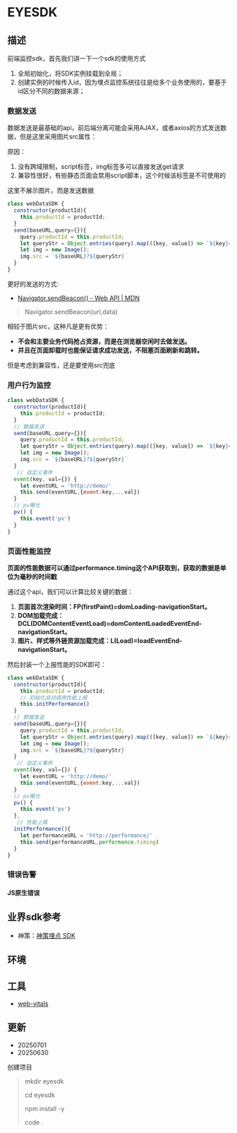 # EYESDK

## 描述

前端监控sdk，首先我们讲一下一个sdk的使用方式

1. 全局初始化，将SDK实例挂载到全局；
2. 创建实例的时候传入id，因为埋点监控系统往往是给多个业务使用的，要基于id区分不同的数据来源；

### 数据发送

数据发送是最基础的api，前后端分离可能会采用AJAX，或者axios的方式发送数据，但是这里采用图片src属性：

原因：

1. 没有跨域限制，script标签，img标签多可以直接发送get请求
2. 兼容性很好，有些静态页面会禁用script脚本，这个时候该标签是不可使用的

这里不展示图片，而是发送数据


```js
class webDataSDK {
  constructor(productId){
    this.productId = productId;
  }
  send(baseURL,query={}){
    query.productId = this.productId;
    let queryStr = Object.entries(query).map(([key, value]) => `${key}=${value}`).join('&')
    let img = new Image();
    img.src = `${baseURL}?${queryStr}`
  }
}
```

更好的发送的方式:

- [Navigator.sendBeacon() - Web API | MDN](https://developer.mozilla.org/zh-CN/docs/Web/API/Navigator/sendBeacon)

>  Navigator.sendBeacon(url,data)

相较于图片src，这种凡是更有优势：

* **不会和主要业务代码抢占资源，而是在浏览器空闲时去做发送。**
* **并且在页面卸载时也能保证请求成功发送，不阻塞页面刷新和跳转。**

但是考虑到兼容性，还是要使用src兜底

### 用户行为监控

```js
class webDataSDK {
  constructor(productId){
    this.productId = productId;
  }
  // 数据发送
  send(baseURL,query={}){
    query.productId = this.productId;
    let queryStr = Object.entries(query).map(([key, value]) => `${key}=${value}`).join('&')
    let img = new Image();
    img.src = `${baseURL}?${queryStr}`
  }
   // 自定义事件
  event(key, val={}) {
    let eventURL = 'http://demo/'
    this.send(eventURL,{event:key,...val})
  }
  // pv曝光
  pv() {
    this.event('pv')
  }
}
```

### 页面性能监控

**页面的性能数据可以通过performance.timing这个API获取到，获取的数据是单位为毫秒的时间戳**

通过这个api，我们可以计算比较关键的数据：

1. **页面首次渲染时间：FP(firstPaint)=domLoading-navigationStart。**
2. **DOM加载完成：DCL(DOMContentEventLoad)=domContentLoadedEventEnd-navigationStart。**
3. **图片、样式等外链资源加载完成：L(Load)=loadEventEnd-navigationStart。**

然后封装一个上报性能的SDK即可：

```js
class webDataSDK {
  constructor(productId){
    this.productId = productId;
    // 初始化自动调用性能上报
    this.initPerformance()
  }
  // 数据发送
  send(baseURL,query={}){
    query.productId = this.productId;
    let queryStr = Object.entries(query).map(([key, value]) => `${key}=${value}`).join('&')
    let img = new Image();
    img.src = `${baseURL}?${queryStr}`
  }
   // 自定义事件
  event(key, val={}) {
    let eventURL = 'http://demo/'
    this.send(eventURL,{event:key,...val})
  }
  // pv曝光
  pv() {
    this.event('pv')
  },
   // 性能上报
  initPerformance(){
    let performanceURL = 'http://performance/'
    this.send(performanceURL,performance.timing)
  }
}


```

### 错误告警

#### JS原生错误

## 业界sdk参考

- 神策：[神策埋点 SDK](https://jssdk.debugbox.sensorsdata.cn/)

## 环境

## 工具

- [web-vitals](https://www.npmjs.com/package/web-vitals)

## 更新

- 20250701
- 20250630

创建项目

> mkdir eyesdk
>
> cd eyesdk
>
> npm install -y
>
> code .
